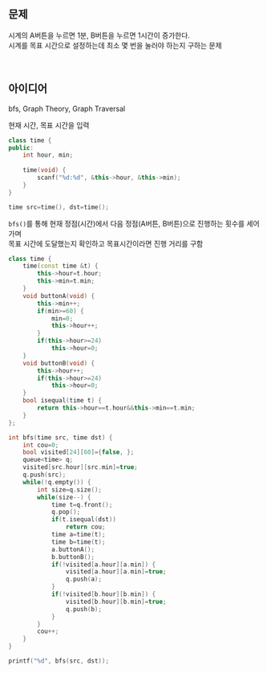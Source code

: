 ## 문제
시계의 A버튼을 누르면 1분, B버튼을 누르면 1시간이 증가한다.  
시계를 목표 시간으로 설정하는데 최소 몇 번을 눌러야 하는지 구하는 문제

<br/>

## 아이디어
bfs, Graph Theory, Graph Traversal

현재 시간, 목표 시간을 입력
```cpp
class time {
public:
	int hour, min;
	
	time(void) {
		scanf("%d:%d", &this->hour, &this->min);
	}
}

time src=time(), dst=time();
```
`bfs()`를 통해 현재 정점(시간)에서 다음 정점(A버튼, B버튼)으로 진행하는 횟수를 세어가며  
목표 시간에 도달했는지 확인하고 목표시간이라면 진행 거리를 구함
```cpp
class time {
	time(const time &t) {
		this->hour=t.hour;
		this->min=t.min;
	}
	void buttonA(void) {
		this->min++;
		if(min>=60) {
			min=0;
			this->hour++;
		}
		if(this->hour>=24)
			this->hour=0;
	}
	void buttonB(void) {
		this->hour++;
		if(this->hour>=24)
			this->hour=0;
	}
	bool isequal(time t) {
		return this->hour==t.hour&&this->min==t.min;
	}
};

int bfs(time src, time dst) {
	int cou=0;
	bool visited[24][60]={false, };
	queue<time> q;
	visited[src.hour][src.min]=true;
	q.push(src);
	while(!q.empty()) {
		int size=q.size();
		while(size--) {
			time t=q.front();
			q.pop();
			if(t.isequal(dst))
				return cou;
			time a=time(t);
			time b=time(t);
			a.buttonA();
			b.buttonB();
			if(!visited[a.hour][a.min]) {
				visited[a.hour][a.min]=true;
				q.push(a);
			}
			if(!visited[b.hour][b.min]) {
				visited[b.hour][b.min]=true;
				q.push(b);
			}
		}
		cou++;
	}
}

printf("%d", bfs(src, dst));
```